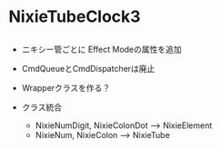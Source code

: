 # NixieTubeClock3

## 

* ニキシー管ごとに Effect Modeの属性を追加
* CmdQueueとCmdDispatcherは廃止
* Wrapperクラスを作る？

* クラス統合
   - NixieNumDigit, NixieColonDot --> NixieElement
   - NixieNum, NixieColon --> NixieTube
